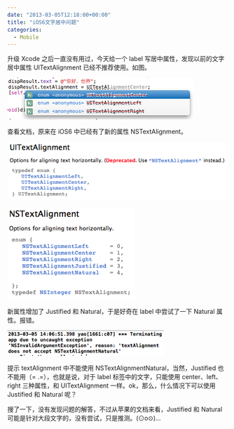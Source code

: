 ```yaml
---
date: "2013-03-05T12:18:00+00:00"
title: "iOS6文字居中问题"
categories:
  - Mobile
---
```


升级 Xcode 之后一直没有用过，今天给一个 label 写居中属性，发现以前的文字居中属性 UITextAlignment 已经不推荐使用。如图。

![Alt text](/upload/ios6-text1.png)

查看文档，原来在 iOS6 中已经有了新的属性 NSTextAlignment。

![Alt text](/upload/ios6-text2.png)

![Alt text](/upload/ios6-text3.png)

新属性增加了 Justified 和 Natural，于是好奇在 label 中尝试了一下 Natural 属性。报错。

![Alt text](/upload/ios6-text4.png)

提示 textAlignment 中不能使用 NSTextAlignmentNatural，当然，Justified 也不能用（= .=），也就是说，对于 label 标签中的文字，只能使用 center、left、right 三种属性，和 UITextAlignment 一样。ok，那么，什么情况下可以使用 Justified 和 Natural 呢？

搜了一下，没有发现问题的解答，不过从苹果的文档来看，Justified 和 Natural 可能是针对大段文字的，没有尝试，只是推测。(⊙o⊙)…
